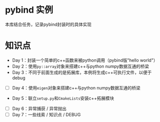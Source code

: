 # pybind 实例

本库结合任务，记录pybind封装时的具体实现



# 知识点

- Day 1：封装一个简单的c++函数来被python调用（pybind版"hello world"）
- Day 2：使用`py::array`对象来搭建c++与python numpy数据互通的桥梁
- Day 3：不同于前面生成的是拓展库，本例将生成c++可执行文件，以便于debug

- [ ] Day 4：使用`eigen`对象来搭建c++与python numpy数据互通的桥梁

- Day 5：联立`setup.py`和`CmakeLists`安装c++拓展模块

- [ ] Day 6：异常捕获 / 异常抛出
- [ ] Day 7：一些线索 / 知识点 / DEBUG
